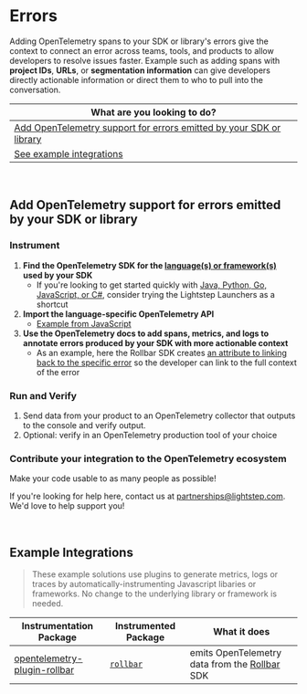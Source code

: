 # Errors

Adding OpenTelemetry spans to your SDK or library's errors give the context to connect an error across teams, tools, and products to allow developers to resolve issues faster.  Example such as adding spans with **project IDs**, **URLs**, or **segmentation information** can give developers directly actionable information or direct them to who to pull into the conversation.

| What are you looking to do? | 
| ----- | 
| [Add OpenTelemetry support for errors emitted by your SDK or library](#add-opentelemetry-support-for-errors-emitted-by-your-sdk-or-library) |
| [See example integrations](#example-integrations) |

<br/>

## Add OpenTelemetry support for errors emitted by your SDK or library

### Instrument

1. **Find the OpenTelemetry SDK for the [language(s) or framework(s)](https://opentelemetry.io/) used by your SDK**
   * If you're looking to get started quickly with [Java, Python, Go, JavaScript, or C#](https://docs.lightstep.com/docs/quick-start), consider trying the Lightstep Launchers as a shortcut
2. **Import the language-specific OpenTelemetry API**
   * [Example from JavaScript](https://github.com/lightstep/lightstep-partner-toolkit/blob/main/js/packages/opentelemetry-plugin-rollbar/src/rollbar.ts#L1)
3. **Use the OpenTelemetry docs to add spans, metrics, and logs to annotate errors produced by your SDK with more actionable context**
   * As an example, here the Rollbar SDK creates [an attribute to linking back to the specific error](https://github.com/lightstep/lightstep-partner-toolkit/blob/d42c616a227dedbc013e698bdee454f4844d571c/js/packages/opentelemetry-plugin-rollbar/src/rollbar.ts#L48) so the developer can link to the full context of the error

### Run and Verify

1. Send data from your product to an OpenTelemetry collector that outputs to the console and verify output.
2. Optional: verify in an OpenTelemetry production tool of your choice

### Contribute your integration to the OpenTelemetry ecosystem

Make your code usable to as many people as possible!

If you're looking for help here, contact us at partnerships@lightstep.com. We'd love to help support you!

<br/>

## Example Integrations

> These example solutions use plugins to generate metrics, logs or traces by automatically-instrumenting Javascript libaries or frameworks. No change to the underlying library or framework is needed.

| Instrumentation Package | Instrumented Package | What it does |
| --- | --- | --- |
| [opentelemetry-plugin-rollbar](./js/packages/opentelemetry-plugin-rollbar) | [`rollbar`](https://github.com/rollbar/rollbar.js/) | emits OpenTelemetry data from the [Rollbar](https://rollbar.com/) SDK |
